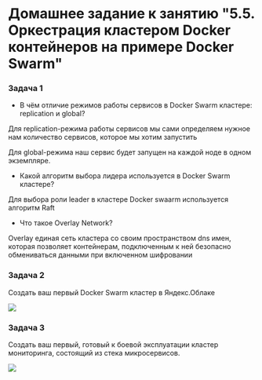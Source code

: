 # Домашнее задание к занятию "5.5. Оркестрация кластером Docker контейнеров на примере Docker Swarm"

### Задача 1
- В чём отличие режимов работы сервисов в Docker Swarm кластере: replication и global?

Для replication-режима работы сервисов  мы сами определяем нужное нам количество сервисов, которое мы хотим запустить

Для global-режима наш сервис будет запущен на каждой ноде в одном экземпляре.

 - Какой алгоритм выбора лидера используется в Docker Swarm кластере?

Для выбора роли leader в кластере Docker swaarm  используется алгоритм Raft

 - Что такое Overlay Network?

Overlay единая сеть кластера со своим пространством dns имен, которая позволяет контейнерам, подключенным к ней 
безопасно обмениваться данными при включенном шифровании

### Задача 2

Создать ваш первый Docker Swarm кластер в Яндекс.Облаке

![](https://a.radikal.ru/a38/2202/ef/8942eaeedd56.png)

### Задача 3

Создать ваш первый, готовый к боевой эксплуатации кластер мониторинга, состоящий из стека микросервисов.

![](https://b.radikal.ru/b42/2202/24/95c809b64e8e.png)

